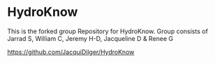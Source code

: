 # HydroKnow
This is the forked group Repository for HydroKnow. Group consists of Jarrad S, William C, Jeremy H-D, Jacqueline D & Renee G

https://github.com/JacquiDilger/HydroKnow
